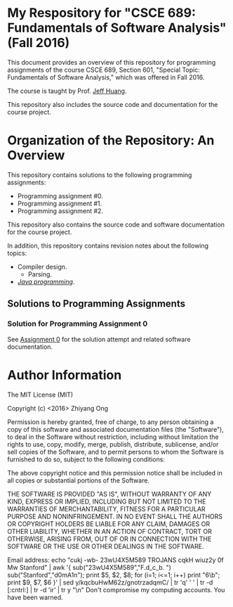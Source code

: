 #	My Respository for "CSCE 689: Fundamentals of Software Analysis" (Fall 2016)

This document provides an overview of this repository for
	programming assignments of the course CSCE 689, Section 601,
	"Special Topic: Fundamentals of Software Analysis," which was
	offered in Fall 2016.

The course is taught by Prof. [Jeff Huang](https://parasol.tamu.edu/~jeff/).
	
This repository also includes the source code and documentation for
	the course project.
	
#	Organization of the Repository: An Overview

This repository contains solutions to the following programming
	assignments:
+	Programming assignment #0.
+	Programming assignment #1.
+	Programming assignment #2.

This repository also contains the source code and software
	documentation for the course project.
	
In addition, this repository contains revision notes about the
	following topics:
+	Compiler design.
	- Parsing.
+	[*Java programming*](https://github.com/eda-ricercatore/caprese-sw-analy/blob/master/notes/java-revision.md).


##	Solutions to Programming Assignments

###	Solution for Programming Assignment 0

See [Assignment 0](https://github.com/eda-ricercatore/caprese-sw-analy/tree/master/zero-assign) for the solution attempt and related software documentation.










#	Author Information

The MIT License (MIT)

Copyright (c) <2016> Zhiyang Ong

Permission is hereby granted, free of charge, to any person obtaining a copy of this software and associated documentation files (the "Software"), to deal in the Software without restriction, including without limitation the rights to use, copy, modify, merge, publish, distribute, sublicense, and/or sell copies of the Software, and to permit persons to whom the Software is furnished to do so, subject to the following conditions:

The above copyright notice and this permission notice shall be included in all copies or substantial portions of the Software.

THE SOFTWARE IS PROVIDED "AS IS", WITHOUT WARRANTY OF ANY KIND, EXPRESS OR IMPLIED, INCLUDING BUT NOT LIMITED TO THE WARRANTIES OF MERCHANTABILITY, FITNESS FOR A PARTICULAR PURPOSE AND NONINFRINGEMENT. IN NO EVENT SHALL THE AUTHORS OR COPYRIGHT HOLDERS BE LIABLE FOR ANY CLAIM, DAMAGES OR OTHER LIABILITY, WHETHER IN AN ACTION OF CONTRACT, TORT OR OTHERWISE, ARISING FROM, OUT OF OR IN CONNECTION WITH THE SOFTWARE OR THE USE OR OTHER DEALINGS IN THE SOFTWARE.

Email address: echo "cukj -wb- 23wU4X5M589 TROJANS cqkH wiuz2y 0f Mw Stanford" | awk '{ sub("23wU4X5M589","F.d_c_b. ") sub("Stanford","d0mA1n"); print $5, $2, $8; for (i=1; i<=1; i++) print "6\b"; print $9, $7, $6 }' | sed y/kqcbuHwM62z/gnotrzadqmC/ | tr 'q' ' ' | tr -d [:cntrl:] | tr -d 'ir' | tr y "\n"		Don't compromise my computing accounts. You have been warned.

